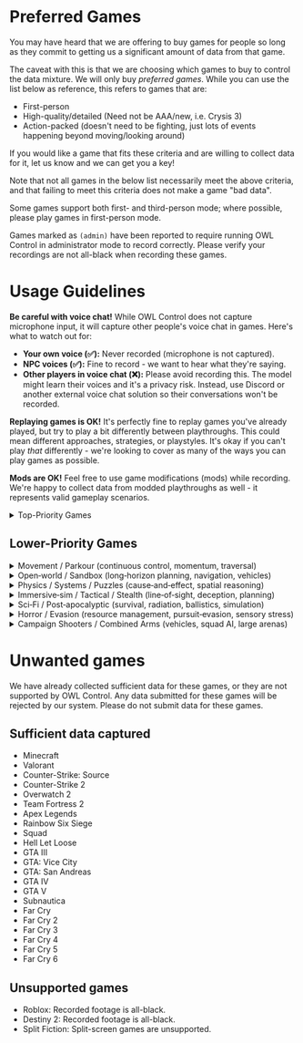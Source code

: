 # Preferred Games

You may have heard that we are offering to buy games for people so long as they commit to getting us a significant amount of data from that game.

The caveat with this is that we are choosing which games to buy to control the data mixture. We will only buy _preferred games_. While you can use the list below as reference, this refers to games that are:

- First-person
- High-quality/detailed (Need not be AAA/new, i.e. Crysis 3)
- Action-packed (doesn't need to be fighting, just lots of events happening beyond moving/looking around)

If you would like a game that fits these criteria and are willing to collect data for it, let us know and we can get you a key!

Note that not all games in the below list necessarily meet the above criteria, and that failing to meet this criteria does not make a game "bad data".

Some games support both first- and third-person mode; where possible, please play games in first-person mode.

Games marked as `(admin)` have been reported to require running OWL Control in administrator mode to record correctly. Please verify your recordings are not all-black when recording these games.

# Usage Guidelines

**Be careful with voice chat!** While OWL Control does not capture microphone input, it will capture other people's voice chat in games. Here's what to watch out for:

- **Your own voice (✅):** Never recorded (microphone is not captured).
- **NPC voices (✅):** Fine to record - we want to hear what they're saying.
- **Other players in voice chat (❌):** Please avoid recording this. The model might learn their voices and it's a privacy risk. Instead, use Discord or another external voice chat solution so their conversations won't be recorded.

**Replaying games is OK!** It's perfectly fine to replay games you've already played, but try to play a bit differently between playthroughs. This could mean different approaches, strategies, or playstyles. It's okay if you can't play _that_ differently - we're looking to cover as many of the ways you can play games as possible.

**Mods are OK!** Feel free to use game modifications (mods) while recording. We're happy to collect data from modded playthroughs as well - it represents valid gameplay scenarios.

<details><summary>Top-Priority Games</summary>

### + [Fishing Planet](https://store.steampowered.com/app/380600/Fishing_Planet/)
### + [Thief Simulator](https://store.steampowered.com/app/704850/Thief_Simulator/)
### + [Sons of the Forest](https://store.steampowered.com/app/1326470/Sons_Of_The_Forest)
### + [Among The Sleep](https://store.steampowered.com/app/250620/Among_the_Sleep__Enhanced_Edition/)
### + [Grunn](https://store.steampowered.com/app/2720950/Grunn/)
### - [PowerWash Simulator 2](https://store.steampowered.com/app/2968420/PowerWash_Simulator_2/)
### - [PowerWash Simulator](https://store.steampowered.com/app/1290000/PowerWash_Simulator/)
### - [House Flipper 2](https://store.steampowered.com/app/1190970/House_Flipper_2/)
### - [House Flipper](https://store.steampowered.com/app/613100/House_Flipper/)
### - [Clustertruck](https://store.steampowered.com/app/397950/Clustertruck/)
### - [Vampire: The Masquerade® - Bloodlines 2](https://store.steampowered.com/app/532790/Vampire_The_Masquerade__Bloodlines_2/)
### - [The Outlast Trials](https://store.steampowered.com/app/1304930/The_Outlast_Trials)
### - [Nucleares](https://store.steampowered.com/app/1428420/Nucleares)
### - [The Vanishing of Ethan Carter](https://store.steampowered.com/app/258520/The_Vanishing_of_Ethan_Carter)
### - [Jazzpunk](https://store.steampowered.com/app/250260/Jazzpunk_Directors_Cut)
### - [Manifold Garden](https://store.steampowered.com/app/473950/Manifold_Garden)
### - [Tacoma](https://store.steampowered.com/app/343860/Tacoma/)
### - [Layers of Fear 2](https://store.steampowered.com/app/1029890/Layers_of_Fear_2_2019)
### - [Outer Wilds](https://store.steampowered.com/app/753640/Outer_Wilds/)
### - [The Witness](https://store.steampowered.com/app/210970/The_Witness/)
### - [What Remains of Edith Finch](https://store.steampowered.com/app/501300/What_Remains_of_Edith_Finch/)
### - [The Unfinished Swan](https://store.steampowered.com/app/1206430/The_Unfinished_Swan/)
### - [Superliminal](https://store.steampowered.com/app/1049410/Superliminal/)
### - [The Talos Principle](https://store.steampowered.com/app/257510/The_Talos_Principle/)
### - [The Beginner's Guide](https://store.steampowered.com/app/303210/The_Beginners_Guide/)
### - [The Stanley Parable: Ultra Deluxe](https://store.steampowered.com/app/1703340/The_Stanley_Parable_Ultra_Deluxe/)
### - [Thief](https://store.steampowered.com/app/239160/Thief/)
### - [Satisfactory](https://store.steampowered.com/app/526870/Satisfactory/) (admin)
### - [Gone Home](https://store.steampowered.com/app/232430/Gone_Home/)
### - [Dear Esther](https://store.steampowered.com/app/203810/Dear_Esther_Landmark_Edition/)
### - [Everyone's Gone to the Rapture](https://store.steampowered.com/app/417880/Everybodys_Gone_to_the_Rapture/)
### - [Layers of Fear](https://store.steampowered.com/app/391720/Layers_of_Fear/)
### - [Madison](https://store.steampowered.com/app/1670870/MADiSON/)
### - [Visage](https://store.steampowered.com/app/594330/Visage/)
### - [Close to the Sun](https://store.steampowered.com/app/968870/Close_to_the_Sun/)
### - [Conundrum](https://store.steampowered.com/app/1744140/Conundrum/)</details>

## Lower-Priority Games

<details><summary>Movement / Parkour (continuous control, momentum, traversal)</summary>

### - [Ghostrunner 2](https://store.steampowered.com/app/2144740/Ghostrunner_2)
### - [SUPERHOT](https://store.steampowered.com/app/322500/SUPERHOT)
### - [Mirror's Edge](https://store.steampowered.com/app/17410/Mirrors_Edge/)
### - [Mirror's Edge Catalyst](https://store.steampowered.com/app/1233570/Mirrors_Edge_Catalyst/)
### - [Titanfall 2](https://store.steampowered.com/app/1237970/Titanfall_2/)
### - [Dying Light](https://store.steampowered.com/app/239140/Dying_Light/)
### - [Dying Light 2](https://store.steampowered.com/app/534380/Dying_Light_2_Stay_Human/)
### - [Ghostrunner](https://store.steampowered.com/app/1139900/Ghostrunner/)</details>

<details><summary>Open‑world / Sandbox (long‑horizon planning, navigation, vehicles)</summary>

### - [Outer Worlds 2](https://store.steampowered.com/app/1449110/The_Outer_Worlds_2/)
### - [Outer Worlds](https://store.steampowered.com/app/578650/The_Outer_Worlds/)
### - [RV There Yet](https://store.steampowered.com/app/3949040/RV_There_Yet/)
### - [Kingdom Come: Deliverance](https://store.steampowered.com/app/379430/Kingdom_Come_Deliverance/)
### - [Kingdom Come: Deliverance II](https://store.steampowered.com/app/1771300/Kingdom_Come_Deliverance_II/)
### - [BeamNG.drive](https://store.steampowered.com/app/284160/BeamNGdrive)
### - [The Elder Scrolls IV: Oblivion Remastered](https://store.steampowered.com/app/2623190/The_Elder_Scrolls_IV_Oblivion_Remastered/)
### - [The Elder Scrolls V: Skyrim](https://store.steampowered.com/app/489830/The_Elder_Scrolls_V_Skyrim_Special_Edition/)
### - [Euro Truck Simulator 2](https://store.steampowered.com/app/227300/Euro_Truck_Simulator_2)
### - [Internet Cafe Simulator 2025](https://store.steampowered.com/app/3326290/Internet_Cafe_Simulator_2025)
### - [Liftoff FPV Drone Racing](https://store.steampowered.com/app/410340/Liftoff_FPV_Drone_Racing)
### - [Microsoft Flight Simulator 2024](https://store.steampowered.com/app/2537590/Microsoft_Flight_Simulator_2024)
### - [Pacific Drive](https://store.steampowered.com/app/1458140/Pacific_Drive)
### - [The Planet Crafter](https://store.steampowered.com/app/1284190/The_Planet_Crafter)
### - [Cyberpunk 2077](https://store.steampowered.com/app/1091500/Cyberpunk_2077/)
### - [Fallout 4](https://store.steampowered.com/app/377160/Fallout_4/)
### - [Fallout: New Vegas](https://store.steampowered.com/app/22380/Fallout_New_Vegas/)
### - [Red Dead Redemption 2](https://store.steampowered.com/app/1174180/Red_Dead_Redemption_2/)</details>

<details><summary>Physics / Systems / Puzzles (cause‑and‑effect, spatial reasoning)</summary>

### - [Indiana Jones and the Great Circle](https://discord.com/channels/1368288528429088860/1412456753001533471/1432471683263889541)
### - [Hardspace: Shipbreaker](https://store.steampowered.com/app/1161580/Hardspace_Shipbreaker)
### - [Keep Digging](https://store.steampowered.com/app/3585800/Keep_Digging)
### - [Peak](https://store.steampowered.com/app/3527290/PEAK) (no voice chat)
### - [Teardown](https://store.steampowered.com/app/1167630/Teardown)
### - [Half‑Life 2: Episode Two](https://store.steampowered.com/app/420/HalfLife_2_Episode_Two/)
### - [Half‑Life 2](https://store.steampowered.com/app/220/HalfLife_2/)
### - [Half‑Life](https://store.steampowered.com/app/70/HalfLife/)
### - [Portal 2](https://store.steampowered.com/app/620/Portal_2/)
### - [Portal](https://store.steampowered.com/app/400/Portal/)
### - [Prey (2017)](https://store.steampowered.com/app/480490/Prey/)
### - [System Shock (2023 Remake)](https://store.steampowered.com/app/482400/System_Shock/)</details>

<details><summary>Immersive‑sim / Tactical / Stealth (line‑of‑sight, deception, planning)</summary>

### - [Escape From Tarkov](https://store.steampowered.com/app/3932890/Escape_from_Tarkov)
### - [BioShock Infinite](https://store.steampowered.com/app/8870/BioShock_Infinite/)
### - [BioShock](https://store.steampowered.com/app/7670/BioShock/)
### - [Deus Ex: Human Revolution](https://store.steampowered.com/app/238010/Deus_Ex_Human_Revolution__Directors_Cut/)
### - [Deus Ex: Mankind Divided](https://store.steampowered.com/app/337000/Deus_Ex_Mankind_Divided/)
### - [F.E.A.R.](https://store.steampowered.com/app/21090/FEAR/)
### - [Shadows of Doubt](https://store.steampowered.com/app/986130/Shadows_of_Doubt)</details>

<details><summary>Sci‑Fi / Post‑apocalyptic (survival, radiation, ballistics, simulation)</summary>

### - [Painkiller](https://store.steampowered.com/app/2300120/Painkiller/)
### - [DOOM 2016](https://store.steampowered.com/app/379720/DOOM/)
### - [DOOM Eternal](https://store.steampowered.com/app/782330/DOOM_Eternal/)
### - [Borderlands 4](https://store.steampowered.com/app/1285190/Borderlands_4)
### - [High on Life](https://store.steampowered.com/app/1583230/High_On_Life)
### - [Rust](https://store.steampowered.com/app/252490/Rust)
### - [Crysis 2](https://store.steampowered.com/app/108800/Crysis_2__Maximum_Edition/)
### - [Crysis 3](https://store.steampowered.com/app/2096610/Crysis_3_Remastered/) (admin)
### - [Crysis](https://store.steampowered.com/app/17300/Crysis/)
### - [Metro 2033 Redux](https://store.steampowered.com/app/286690/Metro_2033_Redux/)
### - [Metro Exodus](https://store.steampowered.com/app/412020/Metro_Exodus/)
### - [Metro: Last Light Redux](https://store.steampowered.com/app/287390/Metro_Last_Light_Redux/)
### - [S.T.A.L.K.E.R.: Call of Pripyat](https://store.steampowered.com/app/41700/STALKER_Call_of_Pripyat/)
### - [S.T.A.L.K.E.R.: Shadow of Chernobyl](https://store.steampowered.com/app/4500/STALKER_Shadow_of_Chernobyl/)</details>

<details><summary>Horror / Evasion (resource management, pursuit‑evasion, sensory stress)</summary>

### - [Amnesia](https://store.steampowered.com/franchise/frictionalgames/list/37237)
### - [Soma](https://store.steampowered.com/app/282140/SOMA/)
### - [Bigfoot](https://store.steampowered.com/app/509980/BIGFOOT/)
### - [Content Warning](https://store.steampowered.com/app/2881650/Content_Warning/) (no voice chat)
### - [Cry of Fear](https://store.steampowered.com/app/223710/Cry_of_Fear)(free)
### - [The Darkness II](https://store.steampowered.com/app/67370/The_Darkness_II/)
### - [Dead Island 2](https://store.steampowered.com/app/934700/Dead_Island_2/)
### - [Deceit](https://store.steampowered.com/app/466240/Deceit/) (free)
### - [Devour](https://store.steampowered.com/app/1274570/DEVOUR/)
### - [The Forest](https://store.steampowered.com/app/242760/The_Forest/)
### - [Killing Floor](https://store.steampowered.com/app/1250/Killing_Floor/)
### - [Left 4 Dead 2](https://store.steampowered.com/app/550/Left_4_Dead_2)
### - [Lethal Company](https://store.steampowered.com/app/1966720/Lethal_Company) (no voice chat)
### - [Murky Divers](https://store.steampowered.com/app/2963880/Murky_Divers/)
### - [Outlast 2](https://store.steampowered.com/app/414700/Outlast_2/)
### - [Pacify](https://store.steampowered.com/app/967050/Pacify)
### - [Phasmophobia](https://store.steampowered.com/app/739630/Phasmophobia/)
### - [Alien: Isolation](https://store.steampowered.com/app/214490/Alien_Isolation/)
### - [Amnesia: The Dark Descent](https://store.steampowered.com/app/57300/Amnesia_The_Dark_Descent/)
### - [Condemned: Criminal Origins](https://store.steampowered.com/app/4720/Condemned_Criminal_Origins/)
### - [Outlast](https://store.steampowered.com/app/238320/Outlast/)
### - [R.E.P.O](https://store.steampowered.com/app/3241660/REPO)
### - [Resident Evil 7: Biohazard](https://store.steampowered.com/app/418370/RESIDENT_EVIL_7_biohazard/)
### - [Resident Evil Village](https://store.steampowered.com/app/1196590/Resident_Evil_Village/)</details>

<details><summary>Campaign Shooters / Combined Arms (vehicles, squad AI, large arenas)</summary>

### - [Gunfire Reborn](https://store.steampowered.com/app/1217060/Gunfire_Reborn)
### - [Shadow Warrior 3](https://store.steampowered.com/app/1036890/Shadow_Warrior_3_Definitive_Edition)
### - [Battlefield 3](https://store.steampowered.com/app/1238820/Battlefield_3/)
### - [Battlefield 4](https://store.steampowered.com/app/1238860/Battlefield_4/)
### - [Call of Duty 4: Modern Warfare](https://store.steampowered.com/app/7940/Call_of_Duty_4_Modern_Warfare/)
### - [Call of Duty: Modern Warfare (2019)](https://store.steampowered.com/app/2000950/Call_of_Duty_Modern_Warfare/) (admin)
### - [Halo 2 Anniversary (MCC)](https://store.steampowered.com/app/976730/Halo_The_Master_Chief_Collection/)
### - [Halo 3 (MCC)](https://store.steampowered.com/app/976730/Halo_The_Master_Chief_Collection/)
### - [Halo: Combat Evolved Anniversary (MCC)](https://store.steampowered.com/app/976730/Halo_The_Master_Chief_Collection/)</details>

# Unwanted games

<!-- This list is sourced from `crates/constants/src/unsupported_games.json`. If you update that file, please run `cargo run -p update-unsupported-games` to update this list. -->

We have already collected sufficient data for these games, or they are not supported by OWL Control.
Any data submitted for these games will be rejected by our system.
Please do not submit data for these games.

## Sufficient data captured

- Minecraft
- Valorant
- Counter-Strike: Source
- Counter-Strike 2
- Overwatch 2
- Team Fortress 2
- Apex Legends
- Rainbow Six Siege
- Squad
- Hell Let Loose
- GTA III
- GTA: Vice City
- GTA: San Andreas
- GTA IV
- GTA V
- Subnautica
- Far Cry
- Far Cry 2
- Far Cry 3
- Far Cry 4
- Far Cry 5
- Far Cry 6

## Unsupported games

- Roblox: Recorded footage is all-black.
- Destiny 2: Recorded footage is all-black.
- Split Fiction: Split-screen games are unsupported.
